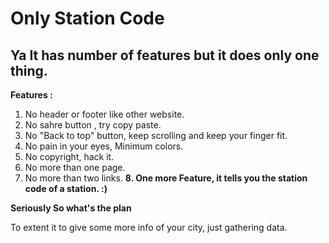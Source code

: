 Only Station Code
===============

Ya It has number of features but it does only one thing.
---------------

**Features :**

1. No header or footer like other website.
2. No sahre button , try copy paste.
3. No "Back to top" button, keep scrolling and keep your finger fit.
4. No pain in your eyes, Minimum colors.
5. No copyright, hack it.
6. No more than one page.
7. No more than two links.
**8. One more Feature, it tells you the station code of a station. :)**

**Seriously So what's the plan**

To extent it to give some more info of your city, just gathering data.
